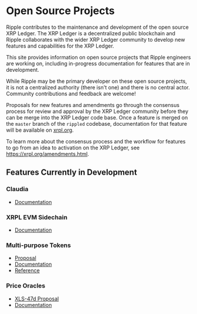 # Open Source Projects

Ripple contributes to the maintenance and development of the open source XRP Ledger. The XRP Ledger is a decentralized public blockchain and Ripple collaborates with the wider XRP Ledger community to develop new features and capabilities for the XRP Ledger.

This site provides information on open source projects that Ripple engineers are working on, including in-progress documentation for features that are in development. 

While Ripple may be the primary developer on these open source projects, it is not a centralized authority (there isn't one) and  there is no central actor. Community contributions and feedback are welcome!

Proposals for new features and amendments go through the consensus process for review and approval by the XRP Ledger community before they can be merge into the XRP Ledger code base. Once a feature is merged on the `master` branch of the `rippled` codebase, documentation for that feature will be available on [xrpl.org](https://xrpl.org).

To learn more about the consensus process and the workflow for features to go from an idea to activation on the XRP Ledger, see <https://xrpl.org/amendments.html>.

## Features Currently in Development

### Claudia

- [Documentation](https://pypi.org/project/claudia/)


### XRPL EVM Sidechain

- [Documentation](evm-sidechain/intro-to-evm-sidechain.md)

### Multi-purpose Tokens
  - [Proposal](https://github.com/XRPLF/XRPL-Standards/tree/master/XLS-0033d-multi-purpose-tokens)
  - [Documentation](xls-33d-multi-purpose-tokens/multi-purpose-tokens.md)
  - [Reference](xls-33d-multi-purpose-tokens/reference/mpt-reference.md)

### Price Oracles

- [XLS-47d Proposal](https://github.com/XRPLF/XRPL-Standards/blob/master/XLS-47d-PriceOracles/README.md)
- [Documentation](./xls-47d-price-oracles/)

